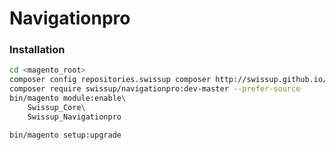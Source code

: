 # Navigationpro

### Installation

```bash
cd <magento_root>
composer config repositories.swissup composer http://swissup.github.io/packages/
composer require swissup/navigationpro:dev-master --prefer-source
bin/magento module:enable\
    Swissup_Core\
    Swissup_Navigationpro

bin/magento setup:upgrade
```

